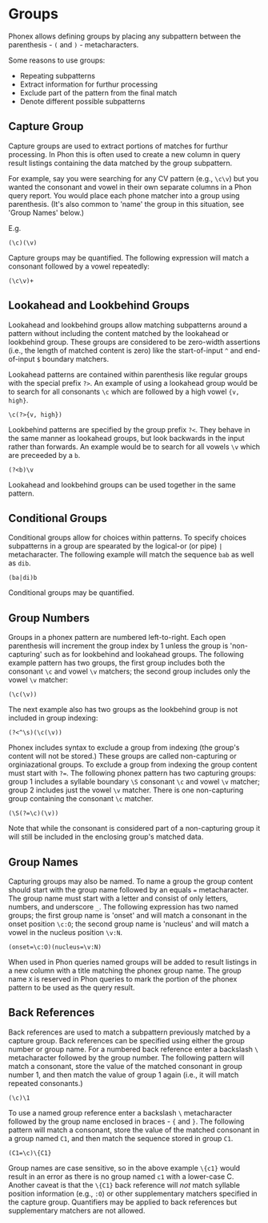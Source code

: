 # Groups

Phonex allows defining groups by placing any subpattern between the parenthesis - ```(``` and ```)``` - metacharacters.

Some reasons to use groups:

 * Repeating subpatterns
 * Extract information for furthur processing
 * Exclude part of the pattern from the final match
 * Denote different possible subpatterns

## Capture Group

Capture groups are used to extract portions of matches for furthur processing.  In Phon this is often used
to create a new column in query result listings containing the data matched by the group subpattern.

For example, say you were searching for any CV pattern (e.g., ```\c\v```) but you wanted the consonant and vowel
in their own separate columns in a Phon query report.  You would place each phone matcher into a group using parenthesis.
(It's also common to 'name' the group in this situation, see 'Group Names' below.)

E.g.

```
(\c)(\v)
```

Capture groups may be quantified. The following expression will match a consonant followed by a vowel repeatedly:

```
(\c\v)+
```

## Lookahead and Lookbehind Groups

Lookahead and lookbehind groups allow matching subpatterns around a pattern without including
the content matched by the lookahead or lookbehind group.  These groups are considered to be
zero-width assertions (i.e., the length of matched content is zero) like the start-of-input ```^``` 
and end-of-input ```$``` boundary matchers.

Lookahead patterns are contained within parenthesis like regular groups with the special prefix ```?>```.
An example of using a lookahead group would be to search for all consonants ```\c``` which
are followed by a high vowel ```{v, high}```.

```
\c(?>{v, high})
```

Lookbehind patterns are specified by the group prefix ```?<```.  They behave in the same manner as
lookahead groups, but look backwards in the input rather than forwards.  An example would be to search
for all vowels ```\v``` which are preceeded by a ```b```.

```
(?<b)\v
```

Lookahead and lookbehind groups can be used together in the same pattern.

## Conditional Groups

Conditional groups allow for choices within patterns. To specify choices subpatterns in a group
are spearated by the logical-or (or pipe) ```|``` metacharacter. The following example will match
the sequence ```bab``` as well as ```dib```.

```
(ba|di)b
```

Conditional groups may be quantified.

## Group Numbers

Groups in a phonex pattern are numbered left-to-right.  Each open parenthesis will increment the group index by 1 unless
the group is 'non-capturing' such as for lookbehind and lookahead groups. The following example pattern has two groups,
the first group includes both the consonant ```\c``` and vowel ```\v``` matchers; the second group includes only the 
vowel ```\v``` matcher:

```
(\c(\v))
```

The next example also has two groups as the lookbehind group is not included in group indexing:

```
(?<^\s)(\c(\v))
```

Phonex includes syntax to exclude a group from indexing (the group's content will not be stored.)  These groups are
called non-capturing or orginiazational groups. To exclude a group from indexing the group content must start with ```?=```. 
The following phonex pattern has two capturing groups: group 1 includes a syllable boundary ```\S``` consonant ```\c``` and 
vowel ```\v``` matcher; group 2 includes just the vowel ```\v``` matcher. There is one non-capturing group
containing the consonant ```\c``` matcher.

```
(\S(?=\c)(\v))
```

Note that while the consonant is considered part of a non-capturing group it will still be included in the enclosing group's
matched data.

## Group Names

Capturing groups may also be named. To name a group the group content should start with the group name followed by an
equals ```=``` metacharacter. The group name must start with a letter and consist of only letters, numbers, and 
underscore ```_```.  The following expression has two named groups; the first group name is 'onset'
and will match a consonant in the onset position ```\c:O```; the second group name is 'nucleus'
and will match a vowel in the nucleus position ```\v:N```.

```
(onset=\c:O)(nucleus=\v:N)
```

When used in Phon queries named groups will be added to result listings in a new column with a title
matching the phonex group name. The group name ```X``` is reserved in Phon queries to mark
the portion of the phonex pattern to be used as the query result.

## Back References

Back references are used to match a subpattern previously matched by a capture group. Back references can be specified
using either the group number or group name. For a numbered back reference enter a backslash ```\```
metacharacter followed by the group number. The following pattern will match a consonant, store the value of the
matched consonant in group number 1, and then match the value of group 1 again (i.e., it will match repeated consonants.)

```
(\c)\1
```

To use a named group reference enter a backslash ```\``` metacharacter followed by the group name enclosed in braces - ```{``` and ```}```.
The following pattern will match a consonant, store the value of the matched consonant in a group named ```C1```, and then match
the sequence stored in group ```C1```.

```
(C1=\c)\{C1}
```

Group names are case sensitive, so in the above example ```\{c1}``` would result in an error as there is no group named ```c1``` with a lower-case C.
Another caveat is that the ```\{C1}``` back reference will *not* match syllable position information (e.g., ```:O```) or other supplementary matchers specified
in the capture group. Quantifiers may be applied to back references but supplementary matchers are not allowed.
